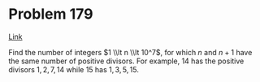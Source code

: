 # Problem 179

[Link](https://projecteuler.net/problem=179)

Find the number of integers $1 \\lt n \\lt 10^7$, for which $n$ and $n + 1$ have the same number of positive divisors. For example, $14$ has the positive divisors $1, 2, 7, 14$ while $15$ has $1, 3, 5, 15$.
